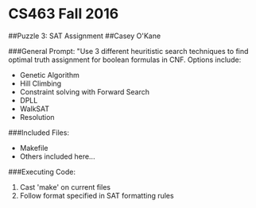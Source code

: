 # CS463 Fall 2016
##Puzzle 3: SAT Assignment 
##Casey O'Kane

###General Prompt:
"Use 3 different heuritistic search techniques to find optimal truth
assignment for boolean formulas in CNF. Options include:

* Genetic Algorithm
* Hill Climbing
* Constraint solving with Forward Search
* DPLL
* WalkSAT
* Resolution

###Included Files:
* Makefile
* Others included here... 

###Executing Code:
1. Cast 'make' on current files
2. Follow format specified in SAT formatting rules
